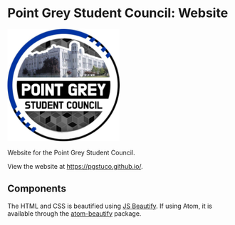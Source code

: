 # Point Grey Student Council: Website

<img src="readme-img/logo-stuco.jpg" width=50% />

Website for the Point Grey Student Council.

View the website at https://pgstuco.github.io/.

## Components

The HTML and CSS is beautified using [JS Beautify](https://www.npmjs.com/package/js-beautify). If using Atom, it is available through the [atom-beautify](https://github.com/Glavin001/atom-beautify) package.